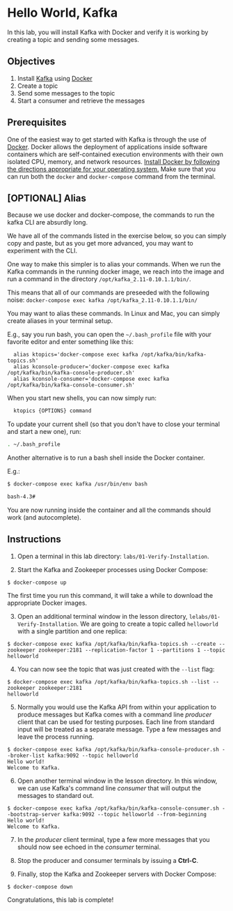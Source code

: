 # Hello World, Kafka

In this lab, you will install Kafka with Docker and verify it is working by creating a topic and sending some messages.

## Objectives

1. Install [Kafka](http://kafka.apache.org/) using [Docker](https://www.docker.com/products/overview)
2. Create a topic
3. Send some messages to the topic
4. Start a consumer and retrieve the messages

## Prerequisites

One of the easiest way to get started with Kafka is through the use of [Docker](https://www.docker.com). Docker allows the deployment of applications inside software containers which are self-contained execution environments with their own isolated CPU, memory, and network resources. [Install Docker by following the directions appropriate for your operating system.](https://www.docker.com/products/overview) Make sure that you can run both the `docker` and `docker-compose` command from the terminal.

## [OPTIONAL] Alias

Because we use docker and docker-compose, the commands to run the kafka CLI are absurdly long.

We have all of the commands listed in the exercise below, so you can simply copy and paste, but as you get more advanced, you may want to experiment with the CLI.

One way to make this simpler is to alias your commands. When we run the Kafka commands in the running docker image, we reach into the image and run a command in the directory `/opt/kafka_2.11-0.10.1.1/bin/`.

This means that all of our commands are preseeded with the following noise: `docker-compose exec kafka /opt/kafka_2.11-0.10.1.1/bin/`

You may want to alias these commands. In Linux and Mac, you can simply create aliases in your terminal setup.

E.g., say you run bash, you can open the `~/.bash_profile` file with your favorite editor and enter something like this:

```
  alias ktopics='docker-compose exec kafka /opt/kafka/bin/kafka-topics.sh'
  alias kconsole-producer='docker-compose exec kafka /opt/kafka/bin/kafka-console-producer.sh'
  alias kconsole-consumer='docker-compose exec kafka /opt/kafka/bin/kafka-console-consumer.sh'
```

When you start new shells, you can now simply run:

```bash
  ktopics {OPTIONS} command
```

To update your current shell (so that you don't have to close your terminal and start a new one), run:

```bash
. ~/.bash_profile
```

Another alternative is to run a bash shell inside the Docker container.

E.g.:

```bash
$ docker-compose exec kafka /usr/bin/env bash

bash-4.3#
```

You are now running inside the container and all the commands should work (and autocomplete).

## Instructions

1. Open a terminal in this lab directory: `labs/01-Verify-Installation`.

2. Start the Kafka and Zookeeper processes using Docker Compose:

  ```
  $ docker-compose up
  ```

  The first time you run this command, it will take a while to download the appropriate Docker images.

3. Open an additional terminal window in the lesson directory, `lelabs/01-Verify-Installation`. We are going to create a topic called `helloworld` with a single partition and one replica:

  ```
  $ docker-compose exec kafka /opt/kafka/bin/kafka-topics.sh --create --zookeeper zookeeper:2181 --replication-factor 1 --partitions 1 --topic helloworld
  ```

4. You can now see the topic that was just created with the `--list` flag:

  ```
  $ docker-compose exec kafka /opt/kafka/bin/kafka-topics.sh --list --zookeeper zookeeper:2181
  helloworld
  ```

5. Normally you would use the Kafka API from within your application to produce messages but Kafka comes with a command line _producer_ client that can be used for testing purposes. Each line from standard input will be treated as a separate message. Type a few messages and leave the process running.

  ```
  $ docker-compose exec kafka /opt/kafka/bin/kafka-console-producer.sh --broker-list kafka:9092 --topic helloworld
  Hello world!
  Welcome to Kafka.
  ```

6. Open another terminal window in the lesson directory. In this window, we can use Kafka's command line _consumer_ that will output the messages to standard out.

  ```
  $ docker-compose exec kafka /opt/kafka/bin/kafka-console-consumer.sh --bootstrap-server kafka:9092 --topic helloworld --from-beginning
  Hello world!
  Welcome to Kafka.
  ```

7. In the _producer_ client terminal, type a few more messages that you should now see echoed in the _consumer_ terminal.

8. Stop the producer and consumer terminals by issuing a **Ctrl-C**.

9. Finally, stop the Kafka and Zookeeper servers with Docker Compose:

  ```
  $ docker-compose down
  ```

Congratulations, this lab is complete!
